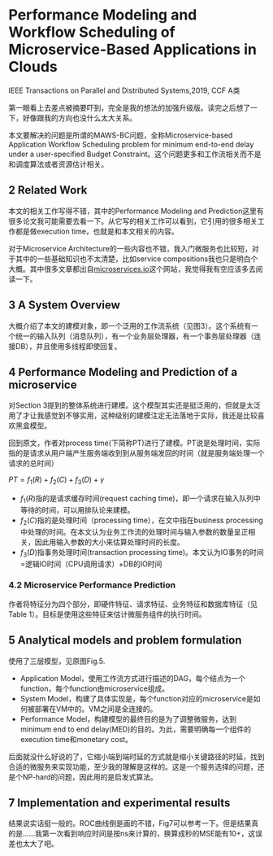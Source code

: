# Performance Modeling and Workflow Scheduling of Microservice-Based Applications in Clouds

IEEE Transactions on Parallel and Distributed Systems,2019, CCF A类

第一眼看上去差点被摘要吓到，完全是我的想法的加强升级版。读完之后想了一下，好像跟我的方向也没什么太大关系。

本文要解决的问题是所谓的MAWS-BC问题，全称Microservice-based Application Workflow Scheduling problem for minimum end-to-end delay under a user-specified Budget Constraint。这个问题更多和工作流相关而不是和调度算法或者资源估计相关。

## 2 Related Work

本文的相关工作写得不错，其中的Performance Modeling and Prediction这里有很多论文我可能需要去看一下。从它写的相关工作可以看到，它引用的很多相关工作都是做execution time，也就是和本文相关的内容。

对于Microservice Architecture的一些内容也不错，我入门微服务也比较短，对于其中的一些基础知识也不太清楚，比如service compositions我也只是明白个大概。其中很多文章都出自[microservices.io](https://microservices.io/)这个网站，我觉得我有空应该多去阅读一下。

## 3 A System Overview

大概介绍了本文的建模对象，即一个泛用的工作流系统（见图3）。这个系统有一个统一的输入队列（消息队列），有一个业务层处理器，有一个事务层处理器（连接DB），并且使用多线程即使回复。

## 4 Performance Modeling and Prediction of a microservice

对Section 3提到的整体系统进行建模。这个模型其实还是挺泛用的，但就是太泛用了才让我感觉到不够实用，这种级别的建模注定无法落地于实际，我还是比较喜欢黑盒模型。

回到原文，作者对process time(下简称PT)进行了建模。PT说是处理时间，实际指的是请求从用户端产生服务端收到到从服务端发回的时间（就是服务端处理一个请求的总时间）

$PT=f_1(R)+f_2(C)+f_3(D)+\gamma$

* $f_1(R)$指的是请求缓存时间(request caching time)，即一个请求在输入队列中等待的时间，可以用排队论来建模。
* $f_2(C)$指的是处理时间（processing time），在文中指在business processing中处理的时间。在本文认为业务工作流的处理时间与输入参数的数量呈正相关，因此用输入参数的大小来估算处理时间的长度。
* $f_3(D)$指事务处理时间(transaction processing time)。本文认为IO事务的时间=逻辑IO时间（CPU调用请求）+DB的IO时间

### 4.2 Microservice Performance Prediction

作者将特征分为四个部分，即硬件特征、请求特征、业务特征和数据库特征（见Table 1）。目标是使用这些特征来估计微服务组件的执行时间。

## 5 Analytical models and problem formulation

使用了三层模型，见原图Fig.5.

* Application Model，使用工作流方式进行描述的DAG，每个结点为一个function，每个function由microservice组成。
* System Model，构建了具体实现是，每个function对应的microservice是如何被部署在VM中的。VM之间是全连接的。
* Performance Model，构建模型的最终目的是为了调整微服务，达到minimum end to end delay(MED)的目的。为此，需要明确每一个组件的execution time和monetary cost。

后面就没什么好说的了，它缩小端到端时延的方式就是缩小关键路径的时延，找到合适的微服务来实现功能，至少我的理解是这样的。这是一个服务选择的问题，还是个NP-hard的问题，因此用的是启发式算法。

## 7 Implementation and experimental results

结果说实话挺一般的。ROC曲线倒是画的不错，Fig7可以参考一下。但是结果真的是……我第一次看到响应时间是按ns来计算的，换算成秒的MSE能有10+，这误差也太大了吧。